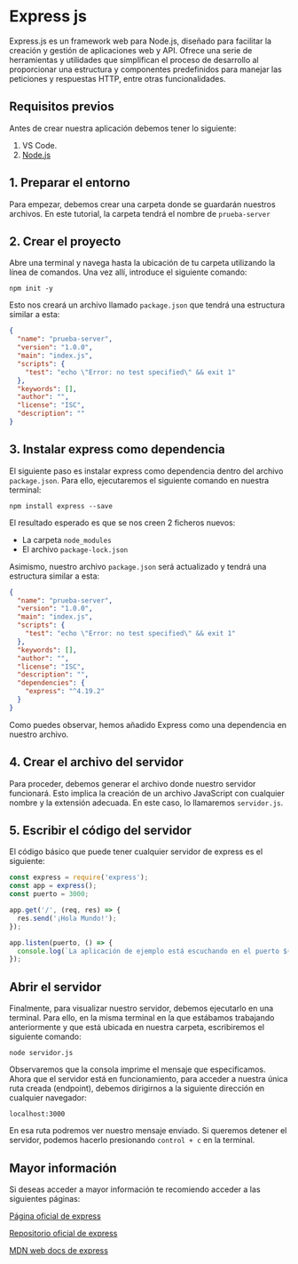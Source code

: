 # Express js

Express.js es un framework web para Node.js, diseñado para facilitar la creación y gestión de aplicaciones web y API. Ofrece una serie de herramientas y utilidades que simplifican el proceso de desarrollo al proporcionar una estructura y componentes predefinidos para manejar las peticiones y respuestas HTTP, entre otras funcionalidades.

## Requisitos previos

Antes de crear nuestra aplicación debemos tener lo siguiente:

1. VS Code.
2. [Node.js](Guia%20de%20instalacion%20nodeJS.md)

## 1. Preparar el entorno

Para empezar, debemos crear una carpeta donde se guardarán nuestros archivos. En este tutorial, la carpeta tendrá el nombre de `prueba-server`

## 2. Crear el proyecto

Abre una terminal y navega hasta la ubicación de tu carpeta utilizando la línea de comandos. Una vez allí, introduce el siguiente comando:

    npm init -y

Esto nos creará un archivo llamado `package.json` que tendrá una estructura similar a esta:

```json
{
  "name": "prueba-server",
  "version": "1.0.0",
  "main": "index.js",
  "scripts": {
    "test": "echo \"Error: no test specified\" && exit 1"
  },
  "keywords": [],
  "author": "",
  "license": "ISC",
  "description": ""
}

```

## 3. Instalar express como dependencia

El siguiente paso es instalar express como dependencia dentro del archivo `package.json`. Para ello, ejecutaremos el siguiente comando en nuestra terminal:

    npm install express --save

El resultado esperado es que se nos creen 2 ficheros nuevos: 

* La carpeta `node_modules`
* El archivo `package-lock.json`

Asimismo, nuestro archivo `package.json` será actualizado y tendrá una estructura similar a esta:

```json
{
  "name": "prueba-server",
  "version": "1.0.0",
  "main": "index.js",
  "scripts": {
    "test": "echo \"Error: no test specified\" && exit 1"
  },
  "keywords": [],
  "author": "",
  "license": "ISC",
  "description": "",
  "dependencies": {
    "express": "^4.19.2"
  }
}
```

Como puedes observar, hemos añadido Express como una dependencia en nuestro archivo.

## 4. Crear el archivo del servidor

Para proceder, debemos generar el archivo donde nuestro servidor funcionará. Esto implica la creación de un archivo JavaScript con cualquier nombre y la extensión adecuada. En este caso, lo llamaremos `servidor.js`.

## 5. Escribir el código del servidor

El código básico que puede tener cualquier servidor de express es el siguiente:

```js
const express = require('express');
const app = express();
const puerto = 3000;

app.get('/', (req, res) => {
  res.send('¡Hola Mundo!');
});

app.listen(puerto, () => {
  console.log(`La aplicación de ejemplo está escuchando en el puerto ${puerto}`);
});
```

## Abrir el servidor 

Finalmente, para visualizar nuestro servidor, debemos ejecutarlo en una terminal. Para ello, en la misma terminal en la que estábamos trabajando anteriormente y que está ubicada en nuestra carpeta, escribiremos el siguiente comando:

    node servidor.js

Observaremos que la consola imprime el mensaje que especificamos. Ahora que el servidor está en funcionamiento, para acceder a nuestra única ruta creada (endpoint), debemos dirigirnos a la siguiente dirección en cualquier navegador:

    localhost:3000

En esa ruta podremos ver nuestro mensaje enviado. Si queremos detener el servidor, podemos hacerlo presionando `control + c` en la terminal.

## Mayor información

Si deseas acceder a mayor información te recomiendo acceder a las siguientes páginas:

[Página oficial de express](https://expressjs.com/)

[Repositorio oficial de express](https://github.com/expressjs/express)

[MDN web docs de express](https://developer.mozilla.org/en-US/docs/Learn/Server-side/Express_Nodejs/Introduction)